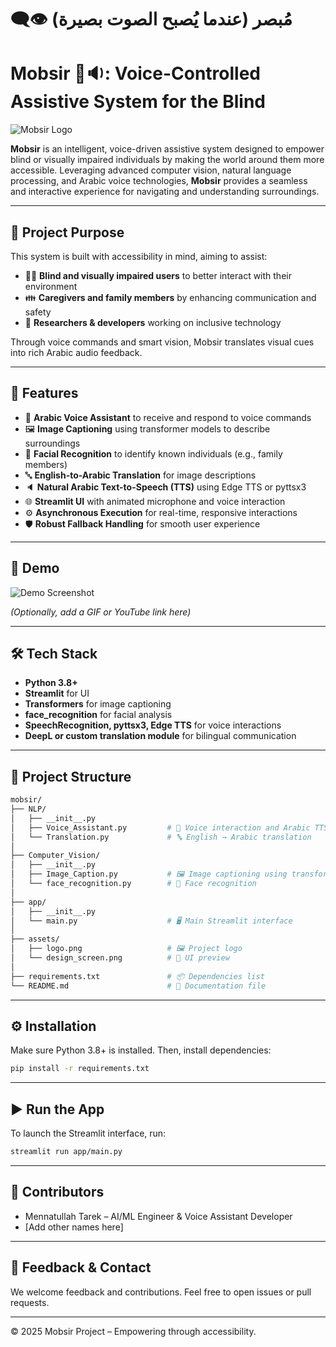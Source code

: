 # 👁️‍🗨️ مُبصر  (عندما يُصبح الصوت بصيرة)

# **Mobsir 👀🔉: Voice-Controlled Assistive System for the Blind**

![Mobsir Logo](assets/logo.png)

**Mobsir** is an intelligent, voice-driven assistive system designed to empower blind or visually impaired individuals by making the world around them more accessible. Leveraging advanced computer vision, natural language processing, and Arabic voice technologies, **Mobsir** provides a seamless and interactive experience for navigating and understanding surroundings.

---

## 🎯 Project Purpose

This system is built with accessibility in mind, aiming to assist:
- 👨‍🦯 **Blind and visually impaired users** to better interact with their environment
- 👪 **Caregivers and family members** by enhancing communication and safety
- 🧪 **Researchers & developers** working on inclusive technology

Through voice commands and smart vision, Mobsir translates visual cues into rich Arabic audio feedback.

---

## 🚀 Features

- 🎤 **Arabic Voice Assistant** to receive and respond to voice commands
- 🖼️ **Image Captioning** using transformer models to describe surroundings
- 👤 **Facial Recognition** to identify known individuals (e.g., family members)
- 🔤 **English-to-Arabic Translation** for image descriptions
- 🔈 **Natural Arabic Text-to-Speech (TTS)** using Edge TTS or pyttsx3
- 🌐 **Streamlit UI** with animated microphone and voice interaction
- ⚙️ **Asynchronous Execution** for real-time, responsive interactions
- 🛡️ **Robust Fallback Handling** for smooth user experience

---

## 🧪 Demo

![Demo Screenshot](assets/design_screen.png)

*(Optionally, add a GIF or YouTube link here)*

---

## 🛠️ Tech Stack

- **Python 3.8+**
- **Streamlit** for UI
- **Transformers** for image captioning
- **face_recognition** for facial analysis
- **SpeechRecognition, pyttsx3, Edge TTS** for voice interactions
- **DeepL or custom translation module** for bilingual communication

---

## 📁 Project Structure

```bash
mobsir/
├── NLP/
│   ├── __init__.py
│   ├── Voice_Assistant.py         # 🎤 Voice interaction and Arabic TTS
│   └── Translation.py             # 🔤 English → Arabic translation
│
├── Computer_Vision/
│   ├── __init__.py
│   ├── Image_Caption.py           # 🖼️ Image captioning using transformers
│   └── face_recognition.py        # 👤 Face recognition
│
├── app/
│   ├── __init__.py
│   └── main.py                    # 🖥️ Main Streamlit interface
│
├── assets/
│   ├── logo.png                   # 🖼️ Project logo
│   └── design_screen.png          # 📱 UI preview
│
├── requirements.txt               # 📦 Dependencies list
└── README.md                      # 📄 Documentation file
```

---

## ⚙️ Installation

Make sure Python 3.8+ is installed. Then, install dependencies:

```bash
pip install -r requirements.txt
```

---

## ▶️ Run the App

To launch the Streamlit interface, run:

```bash
streamlit run app/main.py
```

---

## 👥 Contributors

- Mennatullah Tarek – AI/ML Engineer & Voice Assistant Developer
- [Add other names here]

---

## 📢 Feedback & Contact

We welcome feedback and contributions. Feel free to open issues or pull requests.

---

© 2025 Mobsir Project – Empowering through accessibility.
